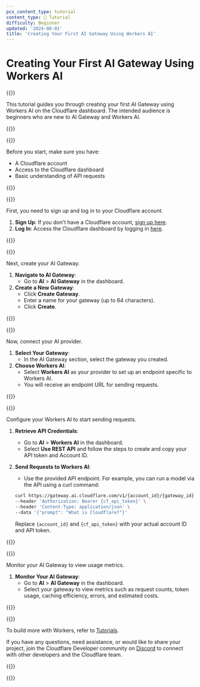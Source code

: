 ```yaml
---
pcx_content_type: tutorial
content_type: 📝 Tutorial
difficulty: Beginner
updated: '2024-08-01'
title: 'Creating Your First AI Gateway Using Workers AI'
---
```


# Creating Your First AI Gateway Using Workers AI

{{<tutorial-date-info>}}

This tutorial guides you through creating your first AI Gateway using Workers AI on the Cloudflare dashboard. The intended audience is beginners who are new to AI Gateway and Workers AI.

{{<tutorial>}}

{{<tutorial-prereqs>}}

Before you start, make sure you have:

- A Cloudflare account
- Access to the Cloudflare dashboard
- Basic understanding of API requests

{{</tutorial-prereqs>}}

{{<tutorial-step title="Sign Up and Log In">}}

First, you need to sign up and log in to your Cloudflare account.

1. **Sign Up**: If you don't have a Cloudflare account, [sign up here](https:/cloudflare.com/sign-up).
2. **Log In**: Access the Cloudflare dashboard by logging in [here](https://dash.cloudflare.com/login).

{{</tutorial-step>}}

{{<tutorial-step title="Create an AI Gateway">}}

Next, create your AI Gateway.

1. **Navigate to AI Gateway**:
    - Go to **AI** > **AI Gateway** in the dashboard.
2. **Create a New Gateway**:
    - Click **Create Gateway**.
    - Enter a name for your gateway (up to 64 characters).
    - Click **Create**.

{{</tutorial-step>}}

{{<tutorial-step title="Connect Your AI Provider">}}

Now, connect your AI provider.

1. **Select Your Gateway**:
    - In the AI Gateway section, select the gateway you created.
2. **Choose Workers AI**:
    - Select **Workers AI** as your provider to set up an endpoint specific to Workers AI.
    - You will receive an endpoint URL for sending requests.

{{</tutorial-step>}}

{{<tutorial-step title="Configure Your Workers AI">}}

Configure your Workers AI to start sending requests.

1. **Retrieve API Credentials**:
    - Go to **AI** > **Workers AI** in the dashboard.
    - Select **Use REST API** and follow the steps to create and copy your API token and Account ID.

2. **Send Requests to Workers AI**:
    - Use the provided API endpoint. For example, you can run a model via the API using a curl command:

    ```bash
    curl https://gateway.ai.cloudflare.com/v1/{account_id}/{gateway_id}/workers-ai/@cf/meta/llama-3.1-8b-instruct \
    --header 'Authorization: Bearer {cf_api_token}' \
    --header 'Content-Type: application/json' \
    --data '{"prompt": "What is Cloudflare?"}'
    ```

    Replace `{account_id}` and `{cf_api_token}` with your actual account ID and API token.

{{</tutorial-step>}}

{{<tutorial-step title="View Analytics">}}

Monitor your AI Gateway to view usage metrics.

1. **Monitor Your AI Gateway**:
    - Go to **AI** > **AI Gateway** in the dashboard.
    - Select your gateway to view metrics such as request counts, token usage, caching efficiency, errors, and estimated costs.

{{</tutorial-step>}}

{{<tutorial-step title="Next steps" optional="true">}}

To build more with Workers, refer to [Tutorials](/workers/tutorials/).

If you have any questions, need assistance, or would like to share your project, join the Cloudflare Developer community on [Discord](https://discord.cloudflare.com) to connect with other developers and the Cloudflare team.

{{</tutorial-step>}}

{{</tutorial>}}
